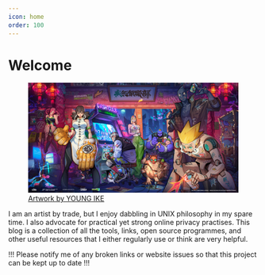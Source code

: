 ```yaml
---
icon: home
order: 100
---
```


# Welcome

<figure>
<img class=image src="./assets/home_banner.jpg">
<figcaption><a target="_blank" href="https://www.behance.net/842860192f57b">Artwork by YOUNG IKE</a></figcaption>
</figure>

I am an artist by trade, but I enjoy dabbling in UNIX philosophy in my spare time. I also advocate for practical yet strong online privacy practises. This blog is a collection of all the tools, links, open source programmes, and other useful resources that I either regularly use or think are very helpful.

!!! 
Please notify me of any broken links or website issues so that this project can be kept up to date
!!!
